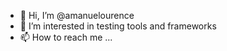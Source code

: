 - 👋 Hi, I’m @amanuelourence
- 👀 I’m interested in testing tools and frameworks
- 📫 How to reach me ...

<!---
amanuelourence/amanuelourence is a ✨ special ✨ repository because its `README.md` (this file) appears on your GitHub profile.
You can click the Preview link to take a look at your changes.
--->
